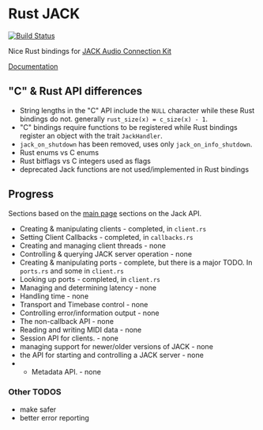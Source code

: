 # Rust JACK

[![Build Status](https://travis-ci.org/wmedrano/rust-jack.svg?branch=master)](https://travis-ci.org/wmedrano/rust-jack)

Nice Rust bindings for
[JACK Audio Connection Kit](http://www.jackaudio.org/)

[Documentation](https://wmedrano.github.io/rust-jack/jack/index.html)


## "C" & Rust API differences
* String lengths in the "C" API include the `NULL` character while these Rust
  bindings do not. generally `rust_size(x) = c_size(x) - 1`.
* "C" bindings require functions to be registered while Rust bindings register
  an object with the trait `JackHandler`.
* `jack_on_shutdown` has been removed, uses only `jack_on_info_shutdown`.
* Rust enums vs C enums
* Rust bitflags vs C integers used as flags
* deprecated Jack functions are not used/implemented in Rust bindings


## Progress

Sections based on the
[main page](http://jackaudio.org/files/docs/html/index.html) sections on the
Jack API.

* Creating & manipulating clients - completed, in `client.rs`
* Setting Client Callbacks - completed, in `callbacks.rs`
* Creating and managing client threads - none
* Controlling & querying JACK server operation - none
* Creating & manipulating ports - complete, but there is a major TODO. In `ports.rs` and some in `client.rs`
* Looking up ports - completed, in `client.rs`
* Managing and determining latency - none
* Handling time - none
* Transport and Timebase control - none
* Controlling error/information output - none
* The non-callback API - none
* Reading and writing MIDI data - none
* Session API for clients. - none
* managing support for newer/older versions of JACK - none
* the API for starting and controlling a JACK server - none
* * Metadata API. - none

### Other TODOS
* make safer
* better error reporting
